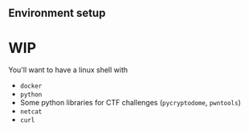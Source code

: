 ## Environment setup

# WIP

You'll want to have a linux shell with
- `docker`
- `python`
- Some python libraries for CTF challenges (`pycryptodome`, `pwntools`)
- `netcat`
- `curl`